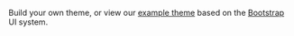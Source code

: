 Build your own theme, or view our [example theme](https://zillow.github.io/drywall-theme-bootstrap/) based on the [Bootstrap](https://getbootstrap.com/) UI system.